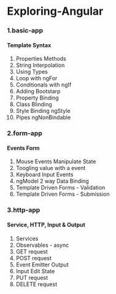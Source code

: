 # Exploring-Angular

### 1.basic-app 
#### Template Syntax
1. Properties Methods
2. String Interpolation
3. Using Types
4. Loop with ngFor
5. Conditionals with ngIf
6. Adding Bootstarp
7. Property Binding
8. Class Blinding
9. Style Binding ngStyle
10. Pipes ngNonBindable

### 2.form-app 
#### Events Form
1. Mouse Events Manipulate State
2. Toogling value with a event
3. Keyboard Input Events
4. ngModel 2 way Data Binding
5. Template Driven Forms - Validation
5. Template Driven Forms - Submission 

### 3.http-app 
#### Service, HTTP, Input & Output
1. Services
2. Observables - async 
3. GET request
4. POST request
5. Event Emitter Output
6. Input Edit State
7. PUT request
8. DELETE request
